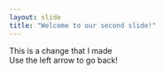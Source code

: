 ```yaml
---
layout: slide
title: "Welcome to our second slide!"
---
```

This is a change that I made  
Use the left arrow to go back!
